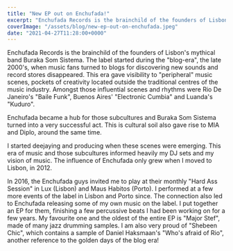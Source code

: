 ```yaml
---
title: "New EP out on Enchufada!"
excerpt: "Enchufada Records is the brainchild of the founders of Lisbon's mythical band Buraka Som Sistema..."
coverImage: "/assets/blog/new-ep-out-on-enchufada.jpeg"
date: "2021-04-27T11:28:00+0000"
---
```


Enchufada Records is the brainchild of the founders of Lisbon's mythical band Buraka Som Sistema. The label started during the "blog-era", the late 2000's, when music fans turned to blogs for discovering new sounds and record stores disappeared. This era gave visibility to "peripheral" music scenes, pockets of creativity located outside the traditional centres of the music industry. Amongst those influential scenes and rhythms were Rio De Janeiro's "Baile Funk", Buenos Aires' "Electronic Cumbia" and Luanda's "Kuduro".

Enchufada became a hub for those subcultures and Buraka Som Sistema turned into a very successful act. This is cultural soil also gave rise to MIA and Diplo, around the same time.

I started deejaying and producing when these scenes were emerging. This era of music and those subcultures informed heavily my DJ sets and my vision of music. The influence of Enchufada only grew when I moved to Lisbon, in 2012.

In 2016, the Enchufada guys invited me to play at their monthly "Hard Ass Session" in Lux (Lisbon) and Maus Habitos (Porto). I performed at a few more events of the label in Lisbon and Porto since. The connection also led to Enchufada releasing some of my own music on the label. I put together an EP for them, finishing a few percussive beats I had been working on for a few years. My favourite one and the oldest of the entire EP is "Major Stef", made of many jazz drumming samples. I am also very proud of "Shebeen Chic", which contains a sample of Daniel Haksmaan's "Who's afraid of Rio", another reference to the golden days of the blog era!
